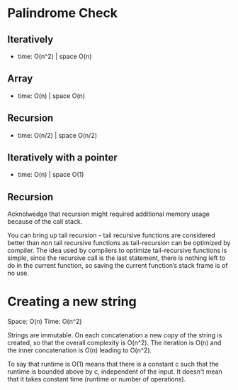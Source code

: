 #  Palindrome Check
## Iteratively
* time: O(n^2) | space O(n)

## Array
* time: O(n) | space O(n)

## Recursion
* time: O(n/2) | space O(n/2)

## Iteratively with a pointer
* time: O(n) | space O(1)

## Recursion
Acknolwedge that recursion might required additional memory usage because of the call stack. 

You can bring up tail recursion - tail recursive functions are considered better than non tail recursive functions as tail-recursion can be optimized by compiler. The idea used by compilers to optimize tail-recursive functions is simple, since the recursive call is the last statement, there is nothing left to do in the current function, so saving the current function’s stack frame is of no use.

# Creating a new string
Space: O(n)
Time: O(n^2)

Strings are immutable. On each concatenation a new copy of the string is created, so that the overall complexity is O(n^2). The iteration is O(n) and the inner concatenation is O(n) leading to O(n^2).

To say that runtime is O(1) means that there is a constant c such that the runtime is bounded above by c, independent of the input. It doesn't mean that it takes constant time (runtime or number of operations).

